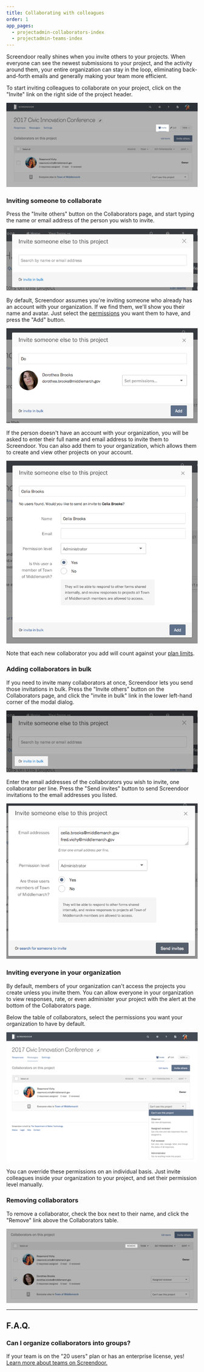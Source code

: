 ```yaml
---
title: Collaborating with colleagues
order: 1
app_pages:
  - projectadmin-collaborators-index
  - projectadmin-teams-index
---
```


Screendoor really shines when you invite others to your projects. When everyone can see the newest submissions to your project, and the activity around them, your entire organization can stay in the loop, eliminating back-and-forth emails and generally making your team more efficient.

To start inviting colleagues to collaborate on your project, click on the "Invite" link on the right side of the project header.

![The Collaborators link in the project header.](../images/collabs_1.png)

### Inviting someone to collaborate

Press the "Invite others" button on the Collaborators page, and start typing the name or email address of the person you wish to invite.

![Modal dialog for inviting a collaborator.](../images/collabs_2.png)

By default, Screendoor assumes you're inviting someone who already has an account with your organization. If we find them, we'll show you their name and avatar. Just select the [permissions](permissions.html) you want them to have, and press the "Add" button.

![Adding a collaborator inside your organization.](../images/collabs_3.png)

If the person doesn't have an account with your organization, you will be asked to enter their full name and email address to invite them to Screendoor. You can also add them to your organization, which allows them to create and view other projects on your account.

![Inviting a new collaborator to Screendoor.](../images/collabs_4.png)

Note that each new collaborator you add will count against your [plan limits](../plans_and_billing/limitations.html).

### Adding collaborators in bulk

If you need to invite many collaborators at once, Screendoor lets you send those invitations in bulk. Press the "Invite others" button on the Collaborators page, and click the "invite in bulk" link in the lower left-hand corner of the modal dialog.

![Link to invite collaborators in bulk.](../images/collabs_5.png)

Enter the email addresses of the collaborators you wish to invite, one collaborator per line. Press the "Send invites" button to send Screendoor invitations to the email addresses you listed.

![Sending bulk invites to collaborators.](../images/collabs_6.png)

### Inviting everyone in your organization

By default, members of your organization can't access the projects you create unless you invite them. You can allow everyone in your organization to view responses, rate, or even administer your project with the alert at the bottom of the Collaborators page.

Below the table of collaborators, select the permissions you want your organization to have by default.

![Changing permissions for your organization.](../images/collabs_7.png)

You can override these permissions on an individual basis. Just invite colleagues inside your organization to your project, and set their permission level manually.

### Removing collaborators

To remove a collaborator, check the box next to their name, and click the "Remove" link above the Collaborators table.

![Removing collaborators.](../images/collabs_8.png)

---

## F.A.Q.

### Can I organize collaborators into groups?
If your team is on the "20 users" plan or has an enterprise license, yes! [Learn more about teams on Screendoor.](teams.html)
